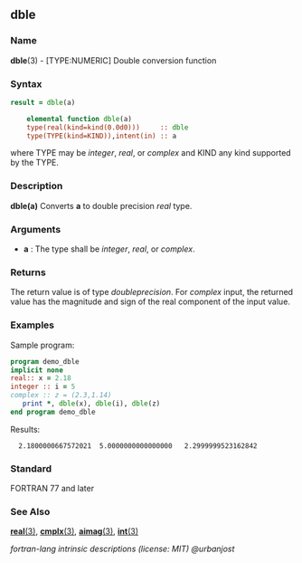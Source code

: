 ## dble

### **Name**

**dble**(3) - \[TYPE:NUMERIC\] Double conversion function

### **Syntax**
```fortran
result = dble(a)

    elemental function dble(a)
    type(real(kind=kind(0.0d0)))     :: dble
    type(TYPE(kind=KIND)),intent(in) :: a
```
where TYPE may be _integer_, _real_, or _complex_ and KIND any kind
supported by the TYPE.

### **Description**

**dble(a)** Converts **a** to double precision _real_ type.

### **Arguments**

- **a**
  : The type shall be _integer_, _real_, or _complex_.

### **Returns**

The return value is of type _doubleprecision_. For _complex_ input,
the returned value has the magnitude and sign of the real component
of the input value.

### **Examples**

Sample program:

```fortran
program demo_dble
implicit none
real:: x = 2.18
integer :: i = 5
complex :: z = (2.3,1.14)
   print *, dble(x), dble(i), dble(z)
end program demo_dble
```

Results:

```text
  2.1800000667572021  5.0000000000000000   2.2999999523162842
```

### **Standard**

FORTRAN 77 and later

### **See Also**

[**real**(3)](REAL),
[**cmplx**(3)](CMPLX),
[**aimag**(3)](AIMAG),
[**int**(3)](INT)

_fortran-lang intrinsic descriptions (license: MIT) \@urbanjost_
